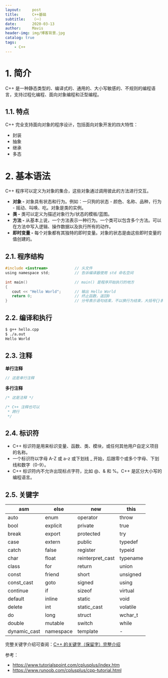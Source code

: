 ```yaml
---
layout:     post
title:      C++基础
subtitle:   （一）
date:       2020-03-13
author:     Mavis
header-img: img/博客背景.jpg
catalog: true
tags:
    - C++
---
```


# 1. 简介

C++ 是一种静态类型的、编译式的、通用的、大小写敏感的、不规则的编程语言，支持过程化编程、面向对象编程和泛型编程。

## 1.1. 特点

C++ 完全支持面向对象的程序设计，包括面向对象开发的四大特性：

- 封装
- 抽象
- 继承
- 多态

# 2. 基本语法

C++ 程序可以定义为对象的集合，这些对象通过调用彼此的方法进行交互。

- **对象 -** 对象具有状态和行为。例如：一只狗的状态 - 颜色、名称、品种，行为 - 摇动、叫唤、吃。对象是类的实例。
- **类 -** 类可以定义为描述对象行为/状态的模板/蓝图。
- **方法 -** 从基本上说，一个方法表示一种行为。一个类可以包含多个方法。可以在方法中写入逻辑、操作数据以及执行所有的动作。
- **即时变量 -** 每个对象都有其独特的即时变量。对象的状态是由这些即时变量的值创建的。

## 2.1. 程序结构

```c
#include <iostream>            // 头文件
using namespace std;           // 告诉编译器使用 std 命名空间
 
int main()                     // main() 是程序开始执行的地方
{
   cout << "Hello World";      // 输出 Hello World
   return 0;                   // 终止函数，返回0
}                              // 分号表示语句结束，不以换行为结束，大括号{}表示语句块
```

## 2.2. 编译和执行

```bash
$ g++ hello.cpp
$ ./a.out
Hello World
```

## 2.3. 注释

**单行注释**

```c
// 这是单行注释
```

**多行注释**

```c
/* 这是注释 */
 
/* C++ 注释也可以
 * 跨行
 */
```

## 2.4. 标识符

- C++ 标识符是用来标识变量、函数、类、模块，或任何其他用户自定义项目的名称。
- 一个标识符以字母 A-Z 或 a-z 或下划线 _ 开始，后跟零个或多个字母、下划线和数字（0-9）。
- C++ 标识符内不允许出现标点字符，比如 @、& 和 %。C++ 是区分大小写的编程语言。

## 2.5. 关键字

| asm          | else      | new              | this     |
| ------------ | --------- | ---------------- | -------- |
| auto         | enum      | operator         | throw    |
| bool         | explicit  | private          | true     |
| break        | export    | protected        | try      |
| case         | extern    | public           | typedef  |
| catch        | false     | register         | typeid   |
| char         | float     | reinterpret_cast | typename |
| class        | for       | return           | union    |
| const        | friend    | short            | unsigned |
| const_cast   | goto      | signed           | using    |
| continue     | if        | sizeof           | virtual  |
| default      | inline    | static           | void     |
| delete       | int       | static_cast      | volatile |
| do           | long      | struct           | wchar_t  |
| double       | mutable   | switch           | while    |
| dynamic_cast | namespace | template         | -        |

完整关键字介绍可查阅：[C++ 的关键字（保留字）完整介绍](https://www.runoob.com/w3cnote/cpp-keyword-intro.html)





参考：

- https://www.tutorialspoint.com/cplusplus/index.htm
- https://www.runoob.com/cplusplus/cpp-tutorial.html